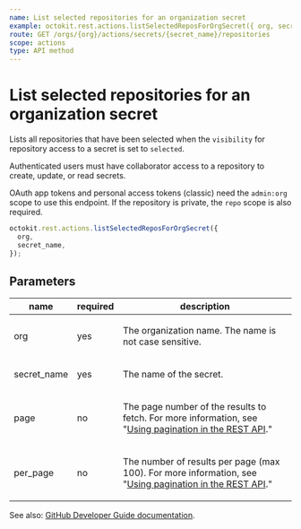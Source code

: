 ```yaml
---
name: List selected repositories for an organization secret
example: octokit.rest.actions.listSelectedReposForOrgSecret({ org, secret_name })
route: GET /orgs/{org}/actions/secrets/{secret_name}/repositories
scope: actions
type: API method
---
```


# List selected repositories for an organization secret

Lists all repositories that have been selected when the `visibility`
for repository access to a secret is set to `selected`.

Authenticated users must have collaborator access to a repository to create, update, or read secrets.

OAuth app tokens and personal access tokens (classic) need the `admin:org` scope to use this endpoint. If the repository is private, the `repo` scope is also required.

```js
octokit.rest.actions.listSelectedReposForOrgSecret({
  org,
  secret_name,
});
```

## Parameters

<table>
  <thead>
    <tr>
      <th>name</th>
      <th>required</th>
      <th>description</th>
    </tr>
  </thead>
  <tbody>
    <tr><td>org</td><td>yes</td><td>

The organization name. The name is not case sensitive.

</td></tr>
<tr><td>secret_name</td><td>yes</td><td>

The name of the secret.

</td></tr>
<tr><td>page</td><td>no</td><td>

The page number of the results to fetch. For more information, see "[Using pagination in the REST API](https://docs.github.com/rest/using-the-rest-api/using-pagination-in-the-rest-api)."

</td></tr>
<tr><td>per_page</td><td>no</td><td>

The number of results per page (max 100). For more information, see "[Using pagination in the REST API](https://docs.github.com/rest/using-the-rest-api/using-pagination-in-the-rest-api)."

</td></tr>
  </tbody>
</table>

See also: [GitHub Developer Guide documentation](https://docs.github.com/rest/actions/secrets#list-selected-repositories-for-an-organization-secret).
